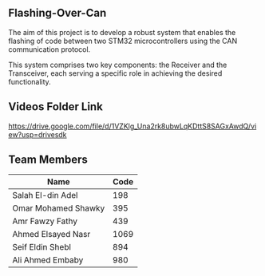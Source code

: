 ## Flashing-Over-Can
The aim of this project is to develop a robust system that enables the flashing of code between two STM32 microcontrollers using the CAN communication protocol.

This system comprises two key components: the Receiver and the Transceiver, each serving a
specific role in achieving the desired functionality.

## Videos Folder Link 
https://drive.google.com/file/d/1VZKlg_Una2rk8ubwLqKDttS8SAGxAwdQ/view?usp=drivesdk
## Team Members     
|      Name    |      Code     |
| ------------ | ------------- |
| Salah El-din Adel   | 198    |
| Omar Mohamed Shawky | 395    |
| Amr Fawzy Fathy     | 439    |
| Ahmed Elsayed Nasr  | 1069   |
| Seif Eldin Shebl    | 894    |
| Ali Ahmed Embaby    | 980    |

